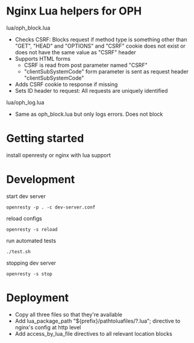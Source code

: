 # Nginx Lua helpers for OPH

lua/oph_block.lua
* Checks CSRF: Blocks request if method type is something other than "GET", "HEAD" and "OPTIONS" and "CSRF" cookie does not exist or does not have the same value as "CSRF" header
* Supports HTML forms
    * CSRF is read from post parameter named "CSRF"
    * "clientSubSystemCode" form parameter is sent as request header "clientSubSystemCode" 
* Adds CSRF cookie to response if missing
* Sets ID header to request: All requests are uniquely identified

lua/oph_log.lua
* Same as oph_block.lua but only logs errors. Does not block  

# Getting started

install openresty or nginx with lua support

# Development

start dev server

    openresty -p . -c dev-server.conf 

reload configs

    openresty -s reload

run automated tests

    ./test.sh

stopping dev server

    openresty -s stop

# Deployment

* Copy all three files so that they're available 
* Add lua_package_path "${prefix}/pathtoluafiles/?.lua"; directive to nginx's config at http level 
* Add access_by_lua_file directives to all relevant location blocks
